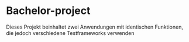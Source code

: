 # Bachelor-project
Dieses Projekt beinhaltet zwei Anwendungen mit identischen Funktionen, die jedoch verschiedene Testframeworks verwenden

